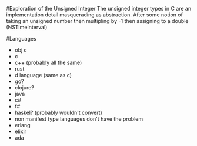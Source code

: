 #Exploration of the Unsigned Integer
The unsigned integer types in C are an implementation detail masquerading as abstraction. After
some notion of taking an unsigned number
then multipling by -1 then assigning to a double (NSTimeInterval)

#Languages
* obj c
* c
* c++ (probably all the same)
* rust
* d language (same as c)
* go?
* clojure?
* java
* c#
* f#
* haskel? (probably wouldn't convert)
* non manifest type languages don't have the problem
* erlang
* elixir
* ada
